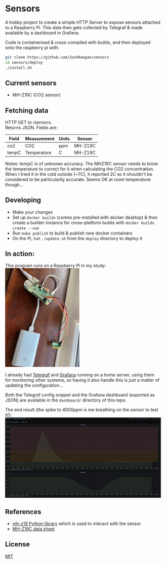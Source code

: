 # Sensors
A hobby project to create a simple HTTP Server to expose sensors attached to a Raspberry Pi. This data then gets collected by Telegraf & made available by a dashboard in Grafana.

Code is containerised & cross-compiled with buildx, and then deployed onto the raspberry pi with:
```bash
git clone https://github.com/JoshKeegan/sensors
cd sensors/deploy
./install.sh
```

## Current sensors
 - MH-Z19C (CO2 sensor)

## Fetching data
HTTP GET to /sensors.  
Returns JSON. Fields are:

| Field | Measurement | Units | Sensor  |
| ----- | ----------- | ----- | ------- |
| co2   | CO2         | ppm   | MH-Z19C |
| tempC | Temperature | C     | MH-Z19C |

Notes: tempC is of unknown accuracy. The MHZ19C sensor needs to know the temperature to correct for it
        when calculating the CO2 concentration. When I tried it in the cold outside (~7C), it reported 2C so it shouldn't be considered to be particularlly accurate. Seems OK at room temperature though...

## Developing
 - Make your changes
 - Set up `docker buildx` (comes pre-installed with docker desktop) & then create a builder instance for cross-platform builds with `docker buildx create --use`
 - Run `make publish` to build & publish new docker containers
 - On the Pi, run `./update.sh` from the `deploy` directory to deploy it

## In action:
This program runs on a Raspberry Pi in my study:  
![Raspberry Pi with sensor attached](assets/RaspberryPiWithSensor.jpg)

I already had [Telegraf](https://github.com/influxdata/telegraf) and [Grafana](https://github.com/grafana/grafana) running on a home server, using them for monitoring other systems, so having it also handle this is just a matter of updating the configuration...

Both the Telegraf config snippet and the Grafana dashboard (exported as JSON) are available in the `dashboard/` directory of this repo.  

The end result (the spike to 4000ppm is me breathing on the sensor to test it!):  
![Dashboard with CO2 data](assets/Dashboard.png)

## References
 - [mh-z19 Python library](https://github.com/UedaTakeyuki/mh-z19) which is used to interact with the sensor
 - [MH-Z19C data sheet](https://www.winsen-sensor.com/d/files/infrared-gas-sensor/mh-z19c-pins-type-co2-manual-ver1_0.pdf)

## License
[MIT](LICENSE)